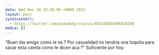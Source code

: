 ```yaml
---
date: Wed Nov 20 19:38:05 +0000 2013
layout: post
syndicateUrl:
  - https://twitter.com/pudymody/status/403245884596830208
media: []
---
```

"Buen dia amigo como le va ? Por casualidad no tendria una tuquita para sacar esta careta como le dicen aca ?" Suficiente por hoy.

